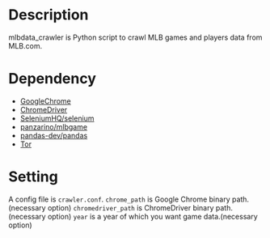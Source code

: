 # Description

mlbdata_crawler is Python script to crawl MLB games and players data from MLB.com.

# Dependency

- [GoogleChrome](https://www.google.co.jp/chrome/index.html)
- [ChromeDriver](http://chromedriver.chromium.org/downloads)
- [SeleniumHQ/selenium](https://github.com/SeleniumHQ/selenium)
- [panzarino/mlbgame](https://github.com/panzarino/mlbgame)
- [pandas-dev/pandas](https://github.com/pandas-dev/pandas)
- [Tor](https://www.torproject.org)

# Setting

A config file is `crawler.conf`.
`chrome_path` is Google Chrome binary path.(necessary option)
`chromedriver_path` is ChromeDriver binary path.(necessary option)
`year` is a year of which you want game data.(necessary option)

